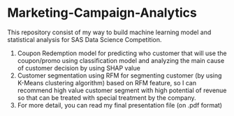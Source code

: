 # Marketing-Campaign-Analytics

This repository consist of my way to build machine learning model and statistical analysis for SAS Data Science Competition.
1. Coupon Redemption model for predicting who customer that will use the coupon/promo using classification model and analyzing the main cause of customer decision by using SHAP value
2. Customer segmentation using RFM for segmenting customer (by using K-Means clustering algorithm) based on RFM feature, so I can recommend high value customer segment with high potential of revenue so that can be treated with special treatment by the company.
3. For more detail, you can read my final presentation file (on .pdf format)

